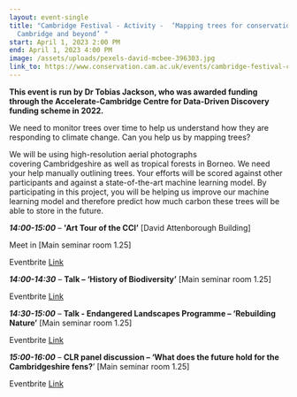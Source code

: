 ```yaml
---
layout: event-single
title: "Cambridge Festival - Activity -  ‘Mapping trees for conservation in
  Cambridge and beyond’ "
start: April 1, 2023 2:00 PM
end: April 1, 2023 4:00 PM
image: /assets/uploads/pexels-david-mcbee-396303.jpg
link_to: https://www.conservation.cam.ac.uk/events/cambridge-festival-changing-landscape-conservation
---
```

**This event is run by Dr Tobias Jackson, who was awarded funding through the Accelerate-Cambridge Centre for Data-Driven Discovery funding scheme in 2022.** 

We need to monitor trees over time to help us understand how they are responding to climate change. Can you help us by mapping trees? 

We will be using high-resolution aerial photographs covering Cambridgeshire as well as tropical forests in Borneo. We need your help manually outlining trees. Your efforts will be scored against other participants and against a state-of-the-art machine learning model. By participating in this project, you will be helping us improve our machine learning model and therefore predict how much carbon these trees will be able to store in the future.

***14:00-15:00*** – **'Art Tour of the CCI’** \[David Attenborough Building]

Meet in \[Main seminar room 1.25]

Eventbrite [Link](https://www.eventbrite.com/e/cambridge-festival-cci-art-tour-tickets-535763823017)

***14:00-14:30*** – **Talk – ‘History of Biodiversity’** \[Main seminar room 1.25]

Eventbrite [Link](https://www.eventbrite.com/e/cambridge-festival-landscapes-biodiversity-and-regeneration-tickets-535889619277)

***14:30-15:00*** – **Talk - Endangered Landscapes Programme – ‘Rebuilding Nature’** \[Main seminar room 1.25]

Eventbrite [Link](https://www.eventbrite.com/e/cambridge-festival-landscapes-biodiversity-and-regeneration-tickets-535889619277)

***15:00-16:00*** – **CLR panel discussion – ‘What does the future hold for the Cambridgeshire fens?**’ \[Main seminar room 1.25]

Eventbrite [Link](https://eur03.safelinks.protection.outlook.com/?url=https%3A%2F%2Fwww.eventbrite.co.uk%2Fe%2Fcentre-for-landscape-regeneration-tickets-512033956347&data=05%7C01%7Cdll1000%40cam.ac.uk%7C4279609dadfb404dd48508db083c13b6%7C49a50445bdfa4b79ade3547b4f3986e9%7C1%7C0%7C638112826337398317%7CUnknown%7CTWFpbGZsb3d8eyJWIjoiMC4wLjAwMDAiLCJQIjoiV2luMzIiLCJBTiI6Ik1haWwiLCJXVCI6Mn0%3D%7C3000%7C%7C%7C&sdata=Nbs56kyQGp4fXx67eTUzo%2BRtL8SNxNMtvTiFbm%2FfZ%2FA%3D&reserved=0 "//www.eventbrite.co.uk/e/centre-for-landscape-regeneration-tickets-512033956347. Click or tap if you trust this link.")